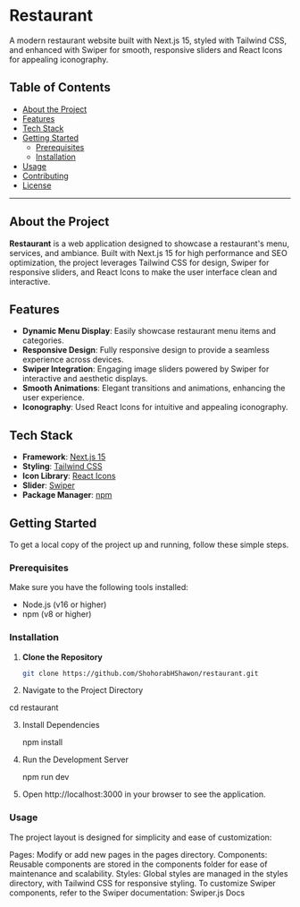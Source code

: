 # Restaurant

A modern restaurant website built with Next.js 15, styled with Tailwind CSS, and enhanced with Swiper for smooth, responsive sliders and React Icons for appealing iconography.

## Table of Contents

- [About the Project](#about-the-project)
- [Features](#features)
- [Tech Stack](#tech-stack)
- [Getting Started](#getting-started)
  - [Prerequisites](#prerequisites)
  - [Installation](#installation)
- [Usage](#usage)
- [Contributing](#contributing)
- [License](#license)

---

## About the Project

**Restaurant** is a web application designed to showcase a restaurant's menu, services, and ambiance. Built with Next.js 15 for high performance and SEO optimization, the project leverages Tailwind CSS for design, Swiper for responsive sliders, and React Icons to make the user interface clean and interactive.

## Features

- **Dynamic Menu Display**: Easily showcase restaurant menu items and categories.
- **Responsive Design**: Fully responsive design to provide a seamless experience across devices.
- **Swiper Integration**: Engaging image sliders powered by Swiper for interactive and aesthetic displays.
- **Smooth Animations**: Elegant transitions and animations, enhancing the user experience.
- **Iconography**: Used React Icons for intuitive and appealing iconography.

## Tech Stack

- **Framework**: [Next.js 15](https://nextjs.org/)
- **Styling**: [Tailwind CSS](https://tailwindcss.com/)
- **Icon Library**: [React Icons](https://react-icons.github.io/react-icons/)
- **Slider**: [Swiper](https://swiperjs.com/)
- **Package Manager**: [npm](https://www.npmjs.com/)

## Getting Started

To get a local copy of the project up and running, follow these simple steps.

### Prerequisites

Make sure you have the following tools installed:

- Node.js (v16 or higher)
- npm (v8 or higher)

### Installation

1. **Clone the Repository**

   ```bash
   git clone https://github.com/ShohorabHShawon/restaurant.git

   ```

2. Navigate to the Project Directory

cd restaurant

3. Install Dependencies

   npm install

4. Run the Development Server

   npm run dev

5. Open http://localhost:3000 in your browser to see the application.

### Usage

The project layout is designed for simplicity and ease of customization:

Pages: Modify or add new pages in the pages directory.
Components: Reusable components are stored in the components folder for ease of maintenance and scalability.
Styles: Global styles are managed in the styles directory, with Tailwind CSS for responsive styling.
To customize Swiper components, refer to the Swiper documentation: Swiper.js Docs

